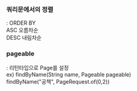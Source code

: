 ### 쿼리문에서의 정렬
:  ORDER BY  
ASC 오름차순  
DESC 내림차순  

### pageable
: 리턴타입으로 Page를 설정   
ex) findByName(String name, Pageable pageable)  
    findByName("공책", PageRequest.of(0,2))  
